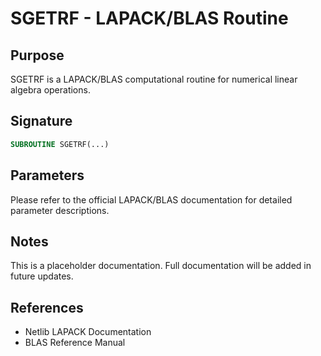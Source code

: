 # SGETRF - LAPACK/BLAS Routine

## Purpose

SGETRF is a LAPACK/BLAS computational routine for numerical linear algebra operations.

## Signature

```fortran
SUBROUTINE SGETRF(...)
```

## Parameters

Please refer to the official LAPACK/BLAS documentation for detailed parameter descriptions.

## Notes

This is a placeholder documentation. Full documentation will be added in future updates.

## References

- Netlib LAPACK Documentation
- BLAS Reference Manual
